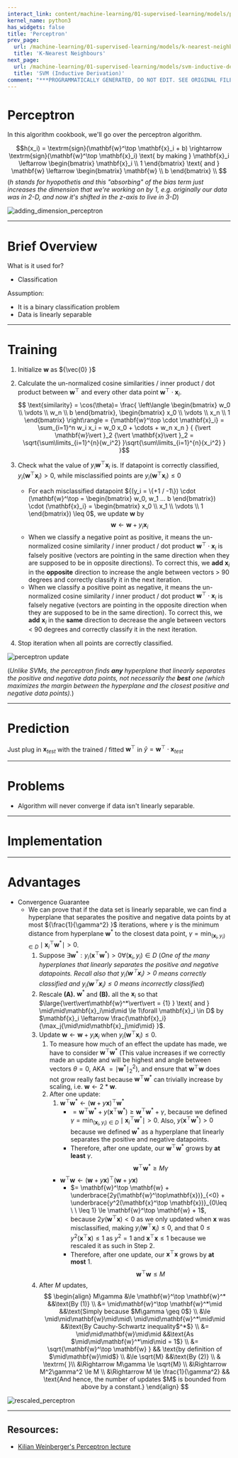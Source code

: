 ```yaml
---
interact_link: content/machine-learning/01-supervised-learning/models/perceptron.ipynb
kernel_name: python3
has_widgets: false
title: 'Perceptron'
prev_page:
  url: /machine-learning/01-supervised-learning/models/k-nearest-neighbours
  title: 'K-Nearest Neighbours'
next_page:
  url: /machine-learning/01-supervised-learning/models/svm-inductive-derivation
  title: 'SVM (Inductive Derivation)'
comment: "***PROGRAMMATICALLY GENERATED, DO NOT EDIT. SEE ORIGINAL FILES IN /content***"
---
```



# Perceptron

In this algorithm cookbook, we'll go over the perceptron algorithm.

$$h(x_i) = \textrm{sign}(\mathbf{w}^\top \mathbf{x}_i + b) \rightarrow \textrm{sign}(\mathbf{w}^\top \mathbf{x}_i) \text{ by making } \mathbf{x}_i \leftarrow \begin{bmatrix} \mathbf{x}_i \\ 1  \end{bmatrix} \text{ and } \mathbf{w} \leftarrow \begin{bmatrix} \mathbf{w} \\ b  \end{bmatrix} \\ $$ (*$h$ stands for hyopothetis and this "absorbing" of the bias term just increases the dimension that we're working on by 1, e.g. originally our data was in 2-D, and now it's shifted in the z-axis to live in 3-D*)

![adding_dimension_perceptron][adding_dimension_perceptron]

[adding_dimension_perceptron]: http://www.cs.cornell.edu/courses/cs4780/2018fa/lectures/images/Perceptron/PconstantDim.png "adding_dimension_perceptron"



---
# Brief Overview

What is it used for?
- Classification

Assumption: 
- It is a binary classification problem
- Data is linearly separable



---
# Training

1. Initialize ${\mathbf{w} }$ as ${\vec{0} }$
2. Calculate the un-normalized cosine similarities / inner product / dot product between ${\mathbf{w}^\top}$ and every other data point ${\mathbf{w}^\top \cdot \mathbf{x}_i}$.
$$
\text{similarity} = 
\cos(\theta)= 
\frac{ 
\left\langle
    \begin{bmatrix} w_0 \\ \vdots \\ w_n \\ b \end{bmatrix},
    \begin{bmatrix} x_0 \\ \vdots \\ x_n \\ 1 \end{bmatrix}
\right\rangle =
{\mathbf{w}^\top \cdot \mathbf{x}_i} = \sum_{i=1}^n w_i x_i = w_0 x_0 + \cdots + w_n x_n }
{ {\vert \mathbf{w}\vert }_2 {\vert \mathbf{x}\vert }_2 = \sqrt{\sum\limits_{i=1}^{n}{w_i^2} }\sqrt{\sum\limits_{i=1}^{n}{x_i^2} } }$$

3. Check what the value of $y_i \mathbf{w}^\top \mathbf{x}_i$ is. If datapoint is correctly classified, $y_i(\mathbf{w}^\top \mathbf{x}_i) > 0$, while misclassified points are $y_i(\mathbf{w}^\top \mathbf{x}_i) \leq 0$
    - For each misclassified datapoint ${(y_i = \{+1 / -1\}) \cdot (\mathbf{w}^\top = \begin{bmatrix} w_0, w_1 ... b \end{bmatrix}) \cdot (\mathbf{x}_i} = \begin{bmatrix} x_0 \\ x_1 \\ \vdots \\ 1 \end{bmatrix}) \leq 0$, we update $\mathbf{w}$ by 
$$\mathbf{w} \leftarrow \mathbf{w} + y_i\mathbf{x}_i$$
    - When we classify a negative point as positive, it means the un-normalized cosine similarity / inner product / dot product ${\mathbf{w}^\top \cdot \mathbf{x}_i}$ is falsely positive (vectors are pointing in the same direction when they are supposed to be in opposite directions). To correct this, we __add__ $\mathbf{x}_i$ in the __opposite__ direction to increase the angle between vectors > 90 degrees and correctly classify it in the next iteration.
    - When we classify a positive point as negative, it means the un-normalized cosine similarity / inner product / dot product ${\mathbf{w}^\top \cdot \mathbf{x}_i}$ is falsely negative (vectors are pointing in the opposite direction when they are supposed to be in the same direction). To correct this, we __add__ $\mathbf{x}_i$ in the __same__ direction to decrease the angle between vectors < 90 degrees and correctly classify it in the next iteration.
4. Stop iteration when all points are correctly classified.

![perceptron update][perceptron_geometry]

(*Unlike SVMs, the perceptron finds __any__ hyperplane that linearly separates the positive and negative data points, not necessarily the __best__ one (which maximizes the margin between the hyperplane and the closest positive and negative data points).*)

[perceptron_geometry]: http://www.cs.cornell.edu/courses/cs4780/2018fa/lectures/images/Perceptron/PerceptronUpdate.png "perceptron_geometry"



---
# Prediction

Just plug in ${\mathbf{x}_{test} }$ with the trained / fitted ${\mathbf{w}^\top}$ in ${\hat{y} = \mathbf{w}^\top \cdot \mathbf{x}_{test} }$




---
# Problems
- Algorithm will never converge if data isn't linearly separable.



---
# Implementation




---
# Advantages

- Convergence Guarantee
    - We can prove that if the data set is linearly separable, we can find a hyperplane that separates the positive and negative data points by at most ${\frac{1}{\gamma^2} }$ iterations, where ${\gamma}$ is the minimum distance from hyperplane ${\mathbf{w}^*}$ to the closest data point, $\gamma = \min_{(\mathbf{x}_i, y_i) \in D}\mid\mathbf{x}_i^\top \mathbf{w}^*\mid > 0$.
        1. Suppose $\exists \mathbf{w}^*: y_i(\mathbf{x}^\top \mathbf{w}^*  ) > 0 \forall (\mathbf{x}_i, y_i) \in D$ (*One of the many hyperplanes that linearly separates the positive and negative datapoints. Recall also that $y_i(\mathbf{w}^\top \mathbf{x}_i) > 0$ means correctly classified and $y_i(\mathbf{w}^\top \mathbf{x}_i) \leq 0$ means incorrectly classified*)
        2. Rescale __(A).__ $\mathbf{w}^*$ and __(B).__ all the $\mathbf{x}_i$ so that $\large{\vert\vert\mathbf{w}^*\vert\vert = {1} } \text{ and } \mid\mid\mathbf{x}_i\mid\mid \le 1\forall \mathbf{x}_i \in D$ by $\mathbf{x}_i \leftarrow \frac{\mathbf{x}_i}{\max_j{\mid\mid\mathbf{x}_j\mid\mid} }$.
        3. Update $\mathbf{w} \leftarrow \mathbf{w} + y_i\mathbf{x}_i$ when $y_i(\mathbf{w}^\top \mathbf{x}_i) \leq 0$.
            1. To measure how much of an effect the update has made, we have to consider $\mathbf{w}^\top \mathbf{w}^*$ (This value increases if we correctly made an update and will be highest and angle between vectors $\theta=0$, AKA $= {\mid\mathbf{w}^*\mid}^2_2$), and ensure that $\mathbf{w}^\top \mathbf{w}$ does not grow really fast because $\mathbf{w}^\top \mathbf{w}^*$ can trivially increase by scaling, i.e. $\mathbf{w} \leftarrow 2 * \mathbf{w}$.
            2. After one update:
                1. $\mathbf{w}^\top \mathbf{w}^* \leftarrow ({\mathbf{w} + y\mathbf{x} })^\top \mathbf{w}^*$
                    - $= \mathbf{w}^\top \mathbf{w}^* + y(\mathbf{x}^\top  \mathbf{w}^*) \ge \mathbf{w}^\top \mathbf{w}^* + \gamma$, because we defined $\gamma = \min_{(\mathbf{x}_i, y_i) \in D}\mid\mathbf{x}_i^\top \mathbf{w}^*\mid > 0$. Also, $y(\mathbf{x}^\top  \mathbf{w}^*) > 0$ because we defined $\mathbf{w}^*$ as a hyperplane that linearly separates the positive and negative datapoints. 
                    - Therefore, after one update, our $\mathbf{w}^\top \mathbf{w}^*$ grows by __at least__ $\gamma$.
$$\mathbf{w}^\top\mathbf{w}^*\geq M\gamma$$
                - $\mathbf{w}^\top \mathbf{w} \leftarrow (\mathbf{w} + y\mathbf{x})^\top   (\mathbf{w} + y\mathbf{x})$ 
                    - $= \mathbf{w}^\top \mathbf{w} + \underbrace{2y(\mathbf{w}^\top\mathbf{x})}_{<0} + \underbrace{y^2(\mathbf{x}^\top  \mathbf{x})}_{0\leq \ \ \leq 1} \le \mathbf{w}^\top \mathbf{w} + 1$, because $2y(\mathbf{w}^\top  \mathbf{x}) < 0$ as we only updated when $\mathbf{x}$ was misclassified, making $y_i(\mathbf{w}^\top \mathbf{x}_i) \leq 0$, and that $0\leq y^2(\mathbf{x}^\top  \mathbf{x}) \le 1$ as $y^2 = 1$ and $\mathbf{x}^\top  \mathbf{x}\leq 1$ because we rescaled it as such in Step 2.
                    - Therefore, after one update, our $\mathbf{x}^\top  \mathbf{x}$ grows by __at most__ 1.
$$\mathbf{w}^\top \mathbf{w}\leq M$$
        4. After $M$ updates,
        $$
        \begin{align}
        M\gamma &\le \mathbf{w}^\top \mathbf{w}^* &&\text{By (1)} \\
        &= \mid\mathbf{w}^\top \mathbf{w}^*\mid &&\text{Simply because $M\gamma \geq 0$} \\
        &\le \mid\mid\mathbf{w}\mid\mid\  \mid\mid\mathbf{w}^*\mid\mid &&\text{By Cauchy-Schwartz inequality$^*$} \\
        &= \mid\mid\mathbf{w}\mid\mid &&\text{As $\mid\mid\mathbf{w}^*\mid\mid = 1$} \\
        &= \sqrt{\mathbf{w}^\top \mathbf{w} } && \text{by definition of $\mid\mathbf{w}\mid$} \\
        &\le \sqrt{M} &&\text{By (2)} \\ 
        & \textrm{ }\\
        &\Rightarrow M\gamma \le \sqrt{M} \\
        &\Rightarrow M^2\gamma^2 \le M \\
        &\Rightarrow M \le \frac{1}{\gamma^2} && \text{And hence, the number of updates $M$ is bounded from above by a constant.}
        \end{align}
        $$
        
![rescaled_perceptron][rescaled_perceptron]

[rescaled_perceptron]: http://www.cs.cornell.edu/courses/cs4780/2018fa/lectures/images/perceptron/perceptron_img3.png "rescaled_perceptron"



---
## Resources:
- [Kilian Weinberger's Perceptron lecture](http://www.cs.cornell.edu/courses/cs4780/2018fa/lectures/lecturenote03.html)

